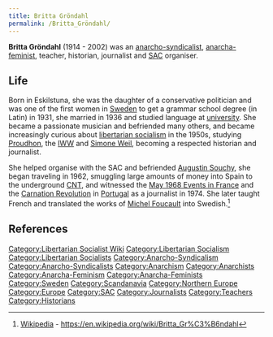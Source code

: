 ```yaml
---
title: Britta Gröndahl
permalink: /Britta_Gröndahl/
---
```


**Britta Gröndahl** (1914 - 2002) was an
[anarcho-syndicalist](Anarcho-Syndicalism.md "wikilink"),
[anarcha-feminist](Anarcha-Feminism.md "wikilink"), teacher, historian,
journalist and
[SAC](Central_Organisation_of_the_Workers_of_Sweden.md "wikilink")
organiser.

## Life

Born in Eskilstuna, she was the daughter of a conservative politician
and was one of the first women in [Sweden](Sweden.md "wikilink") to get a
grammar school degree (in Latin) in 1931, she married in 1936 and
studied language at [university](university.md "wikilink"). She became a
passionate musician and befriended many others, and became increasingly
curious about [libertarian socialism](Libertarian_Socialism.md "wikilink")
in the 1950s, studying [Proudhon](Pierre-Joseph_Proudhon.md "wikilink"),
the [IWW](Industrial_Workers_of_the_World.md "wikilink") and [Simone
Weil](Simone_Weil.md "wikilink"), becoming a respected historian and
journalist.

She helped organise with the SAC and befriended [Augustin
Souchy](Augustin_Souchy.md "wikilink"), she began traveling in 1962,
smuggling large amounts of money into Spain to the underground
[CNT](National_Confederation_of_Labour_(Spain).md "wikilink"), and
witnessed the [May 1968 Events in
France](May_1968_Events_in_France.md "wikilink") and the [Carnation
Revolution](Carnation_Revolution.md "wikilink") in
[Portugal](Portugal.md "wikilink") as a journalist in 1974. She later
taught French and translated the works of [Michel
Foucault](Michel_Foucault.md "wikilink") into Swedish.[^1]

## References

<references />

[Category:Libertarian Socialist
Wiki](Category:Libertarian_Socialist_Wiki.md "wikilink")
[Category:Libertarian
Socialism](Category:Libertarian_Socialism.md "wikilink")
[Category:Libertarian
Socialists](Category:Libertarian_Socialists.md "wikilink")
[Category:Anarcho-Syndicalism](Category:Anarcho-Syndicalism.md "wikilink")
[Category:Anarcho-Syndicalists](Category:Anarcho-Syndicalists.md "wikilink")
[Category:Anarchism](Category:Anarchism.md "wikilink")
[Category:Anarchists](Category:Anarchists.md "wikilink")
[Category:Anarcha-Feminism](Category:Anarcha-Feminism.md "wikilink")
[Category:Anarcha-Feminists](Category:Anarcha-Feminists.md "wikilink")
[Category:Sweden](Category:Sweden.md "wikilink")
[Category:Scandanavia](Category:Scandanavia.md "wikilink")
[Category:Northern Europe](Category:Northern_Europe.md "wikilink")
[Category:Europe](Category:Europe.md "wikilink")
[Category:SAC](Category:SAC.md "wikilink")
[Category:Journalists](Category:Journalists.md "wikilink")
[Category:Teachers](Category:Teachers.md "wikilink")
[Category:Historians](Category:Historians.md "wikilink")

[^1]: [Wikipedia](Wikipedia.md "wikilink") -
    <https://en.wikipedia.org/wiki/Britta_Gr%C3%B6ndahl>